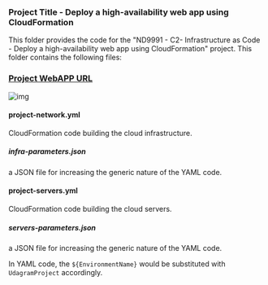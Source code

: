 ### Project Title - Deploy a high-availability web app using CloudFormation
This folder provides the code for the "ND9991 - C2- Infrastructure as Code - Deploy a high-availability web app using CloudFormation" project. This folder contains the following files:

### [Project WebAPP URL](http://udagr-webap-h35criftqy4n-1198731431.us-east-1.elb.amazonaws.com/)

![img]((0)%20ND%20IAC%20Project%20-%20Diagram.png)

#### project-network.yml
CloudFormation code building the cloud infrastructure.

##### infra-parameters.json
a JSON file for increasing the generic nature of the YAML code. 

#### project-servers.yml
CloudFormation code building the cloud servers.

##### servers-parameters.json
a JSON file for increasing the generic nature of the YAML code. 

In YAML code, the `${EnvironmentName}` would be substituted with `UdagramProject` accordingly.

